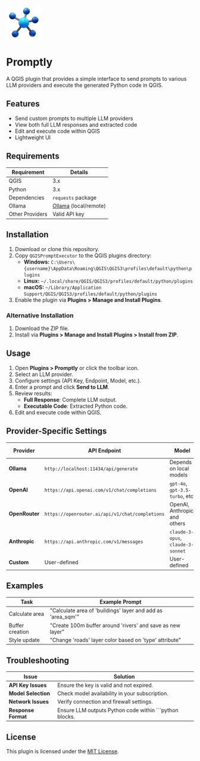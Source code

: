 
<div align="left">
  <img src="icons/icon.png" alt="promptly Logo" width=fit>
  <h1>Promptly</h1>
</div>


A QGIS plugin that provides a simple interface to send prompts to various LLM providers and execute the generated Python code in QGIS.



## Features

- Send custom prompts to multiple LLM providers
- View both full LLM responses and extracted code
- Edit and execute code within QGIS
- Lightweight UI

## Requirements

| Requirement | Details |
|------------|---------|
| QGIS | 3.x |
| Python | 3.x |
| Dependencies | `requests` package |
| Ollama | [Ollama](https://github.com/jmorganca/ollama) (local/remote) |
| Other Providers | Valid API key |

## Installation

1. Download or clone this repository.
2. Copy `QGISPromptExecutor` to the QGIS plugins directory:
   - **Windows:** `C:\Users\{username}\AppData\Roaming\QGIS\QGIS3\profiles\default\python\plugins`
   - **Linux:** `~/.local/share/QGIS/QGIS3/profiles/default/python/plugins`
   - **macOS:** `~/Library/Application Support/QGIS/QGIS3/profiles/default/python/plugins`
3. Enable the plugin via **Plugins > Manage and Install Plugins**.

### Alternative Installation

1. Download the ZIP file.
2. Install via **Plugins > Manage and Install Plugins > Install from ZIP**.

## Usage

1. Open **Plugins > Promptly** or click the toolbar icon.
2. Select an LLM provider.
3. Configure settings (API Key, Endpoint, Model, etc.).
4. Enter a prompt and click **Send to LLM**.
5. Review results:
   - **Full Response**: Complete LLM output.
   - **Executable Code**: Extracted Python code.
6. Edit and execute code within QGIS.

## Provider-Specific Settings

| Provider  | API Endpoint | Model | API Key Required? |
|-----------|-------------|-------|------------------|
| **Ollama** | `http://localhost:11434/api/generate` | Depends on local models | No |
| **OpenAI** | `https://api.openai.com/v1/chat/completions` | `gpt-4o`, `gpt-3.5-turbo`, etc. | Yes |
| **OpenRouter** | `https://openrouter.ai/api/v1/chat/completions` | OpenAI, Anthropic, and others | Yes |
| **Anthropic** | `https://api.anthropic.com/v1/messages` | `claude-3-opus`, `claude-3-sonnet` | Yes |
| **Custom** | User-defined | User-defined | Yes (if required) |

## Examples

| Task | Example Prompt |
|------|---------------|
| Calculate area | "Calculate area of 'buildings' layer and add as 'area_sqm'" |
| Buffer creation | "Create 100m buffer around 'rivers' and save as new layer" |
| Style update | "Change 'roads' layer color based on 'type' attribute" |

## Troubleshooting

| Issue | Solution |
|-------|---------|
| **API Key Issues** | Ensure the key is valid and not expired. |
| **Model Selection** | Check model availability in your subscription. |
| **Network Issues** | Verify connection and firewall settings. |
| **Response Format** | Ensure LLM outputs Python code within ```python blocks. |

## License

This plugin is licensed under the [MIT License](LICENSE).

